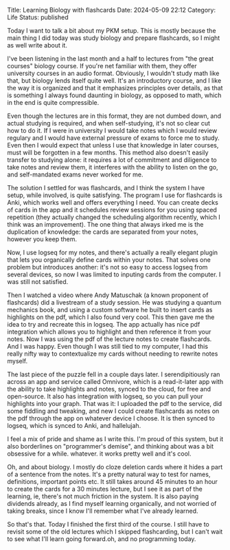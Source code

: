 Title: Learning Biology with flashcards
Date: 2024-05-09 22:12
Category: Life
Status: published

Today I want to talk a bit about my PKM setup. This is mostly because the main thing I did today was study biology and prepare flashcards, so I might as well write about it.

I've been listening in the last month and a half to lectures from "the great courses" biology course. If you're net familiar with them, they offer university courses in an audio format. Obviously, I wouldn't study math like that, but biology lends itself quite well. It's an introductory course, and I like the way it is organized and that it emphasizes principles over details, as that is something I always found daunting in biology, as opposed to math, which in the end is quite compressible.

Even though the lectures are in this format, they are not dumbed down, and actual studying is required, and when self-studying, it's not so clear cut how to do it. If I were in university I would take notes which I would review regulary and I would have external pressure of exams to force me to study. Even then I would expect that unless I use that knowledge in later courses, must will be forgotten in a few months. This method also doesn't easily transfer to studying alone: it requires a lot of commitment and diligence to take notes and review them, it interferes with the ability to listen on the go, and self-mandated exams never worked for me.

The solution I settled for was flashcards, and I think the system I have setup, while involved, is quite satisfying. The program I use for flashcards is Anki, which works well and offers everything I need. You can create decks of cards in the app and it schedules review sessions for you using spaced repetition (they actually changed the scheduling algorithm recently, which I think was an improvement). The one thing that always irked me is the duplication of knowledge: the cards are separated from your notes, however you keep them. 

Now, I use logseq for my notes, and there's actually a really elegant plugin that lets you organically define cards within your notes. That solves one problem but introduces another: it's not so easy to access logseq from several devices, so now I was limited to inputing cards from the computer. I was still not satisfied.

Then I watched a video where Andy Matuschak (a known proponent of flashcards) did a livestream of a study session. He was studying a quantum mechanics book, and using a custom software he built to insert cards as highlights on the pdf, which I also found very cool. This then gave me the idea to try and recreate this in logseq. The app actually has nice pdf integration which allows you to highlight and then reference it from your notes. Now I was using the pdf of the lecture notes to create flashcards. And I was happy. Even though I was still tied to my computer, I had this really nifty way to contextualize my cards without needing to rewrite notes myself.

The last piece of the puzzle fell in a couple days later. I serendipitiously ran across an app and service called Omnivore, which is a read-it-later app with the ability to take highlights and notes, synced to the cloud, for free and open-source. It also has integration with logseq, so you can pull your highlights into your graph. That was it: I uploaded the pdf to the service, did some fiddling and tweaking, and new I could create flashcards as notes on the pdf through the app on whatever device I choose. It is then synced to logseq, which is synced to Anki, and hallelujah.

I feel a mix of pride and shame as I write this. I'm proud of this system, but it also borderlines on "programmer's demise", and thinking about was a bit obsessive for a while. whatever. it works pretty well and it's cool.

Oh, and about biology. I mostly do cloze deletion cards where it hides a part of a sentence from the notes. It's a pretty natural way to test for names, definitions, important points etc. It still takes around 45 minutes to an hour to create the cards for a 30 minutes lecture, but I see it as part of the learning, ie, there's not much friction in the system. It is also paying dividends already, as I find myself learning organically, and not worried of taking breaks, since I know I'll remember what I've already learned.

So that's that. Today I finished the first third of the course. I still have to revisit some of the old lectures which I skipped flashcarding, but I can't wait to see what I'll learn going forward.oh, and no programming today.
